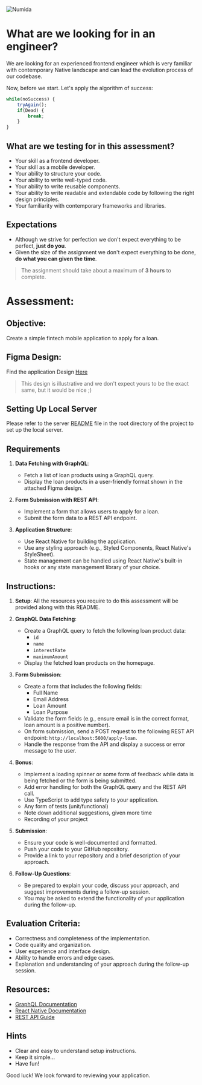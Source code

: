 ![Numida](../logo.numida.png)

# What are we looking for in an engineer?

We are looking for an experienced frontend engineer which is very familiar with contemporary Native landscape and can lead the evolution process of our codebase.

Now, before we start. Let's apply the algorithm of success:

```js
while(noSuccess) {
    tryAgain();
    if(Dead) {
        break;
    }
}
```

## What are we testing for in this assessment?

- Your skill as a frontend developer.
- Your skill as a mobile developer.
- Your ability to structure your code.
- Your ability to write well-typed code.
- Your ability to write reusable components.
- Your ability to write readable and extendable code by following the right design principles.
- Your familiarity with contemporary frameworks and libraries.

## Expectations

- Although we strive for perfection we don't expect everything to be perfect, **just do you**.
- Given the size of the assignment we don't expect everything to be done, **do what you can given the time**.

> The assignment should take about a maximum of **3 hours** to complete.

# Assessment:

## Objective:

Create a simple fintech mobile application to apply for a loan.

## Figma Design:

Find the application Design [Here](https://www.figma.com/design/GqPXXirX8o5yAuzOnlxn5U/Test?node-id=0-1&t=s8HM6XG5VcUZAPgs-1)

> This design is illustrative and we don't expect yours to be the exact same, but it would be nice ;)

## Setting Up Local Server

Please refer to the server [README](server/README.md) file in the root directory of the project to set up the local server.

## Requirements

1. **Data Fetching with GraphQL**:
   - Fetch a list of loan products using a GraphQL query.
   - Display the loan products in a user-friendly format shown in the attached Figma design.

2. **Form Submission with REST API**:
   - Implement a form that allows users to apply for a loan.
   - Submit the form data to a REST API endpoint.

3. **Application Structure**: 
   - Use React Native for building the application.
   - Use any styling approach (e.g., Styled Components, React Native's StyleSheet).
   - State management can be handled using React Native's built-in hooks or any state management library of your choice.

## Instructions:

1. **Setup**: All the resources you require to do this assessment will be provided along with this README.

2. **GraphQL Data Fetching**:
   - Create a GraphQL query to fetch the following loan product data:
     - `id`
     - `name`
     - `interestRate`
     - `maximumAmount`
   - Display the fetched loan products on the homepage.

3. **Form Submission**:
   - Create a form that includes the following fields:
     - Full Name
     - Email Address
     - Loan Amount
     - Loan Purpose
   - Validate the form fields (e.g., ensure email is in the correct format, loan amount is a positive number).
   - On form submission, send a POST request to the following REST API endpoint: `http://localhost:5000/apply-loan`.
   - Handle the response from the API and display a success or error message to the user.

4. **Bonus**:
   - Implement a loading spinner or some form of feedback while data is being fetched or the form is being submitted.
   - Add error handling for both the GraphQL query and the REST API call.
   - Use TypeScript to add type safety to your application.
   - Any form of tests (unit/functional)
   - Note down additional suggestions, given more time
   - Recording of your project

5. **Submission**:
   - Ensure your code is well-documented and formatted.
   - Push your code to your GitHub repository.
   - Provide a link to your repository and a brief description of your approach.

6. **Follow-Up Questions**:
   - Be prepared to explain your code, discuss your approach, and suggest improvements during a follow-up session.
   - You may be asked to extend the functionality of your application during the follow-up.

## Evaluation Criteria:

- Correctness and completeness of the implementation.
- Code quality and organization.
- User experience and interface design.
- Ability to handle errors and edge cases.
- Explanation and understanding of your approach during the follow-up session.

## Resources:

- [GraphQL Documentation](https://graphql.org/learn/)
- [React Native Documentation](https://reactnative.dev/docs/getting-started)
- [REST API Guide](https://restfulapi.net/)

## Hints

- Clear and easy to understand setup instructions.
- Keep it simple...
- Have fun!

Good luck! We look forward to reviewing your application.
